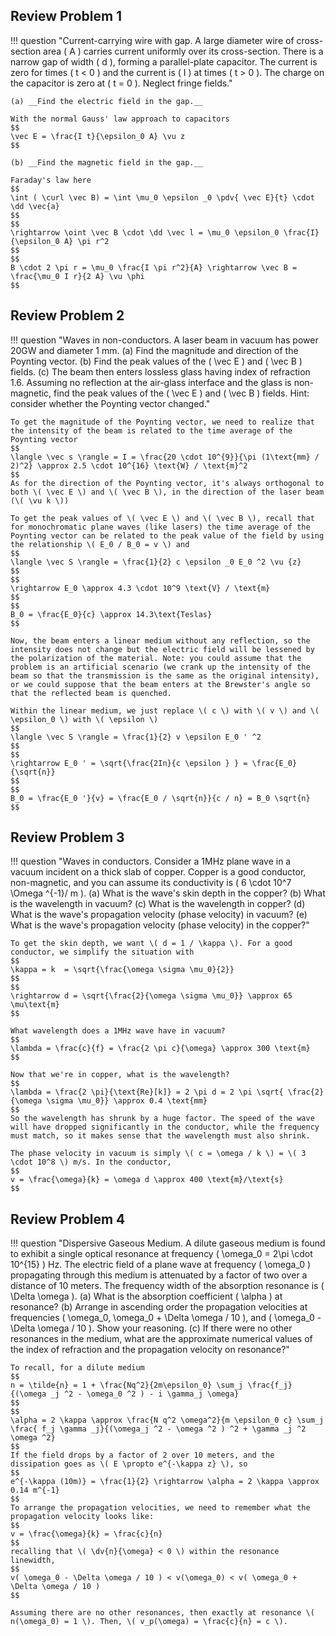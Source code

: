 ## Review Problem 1

!!! question "Current-carrying wire with gap. A large diameter wire of cross-section area \( A \)  carries current uniformly over its cross-section. There is a narrow gap of width \( d \), forming a parallel-plate capacitor. The current is zero for times \( t < 0 \) and the current is \( I \) at times \( t > 0 \). The charge on the capacitor is zero at \( t = 0 \). Neglect fringe fields."
    
    (a) __Find the electric field in the gap.__

    With the normal Gauss' law approach to capacitors
    $$
    \vec E = \frac{I t}{\epsilon_0 A} \vu z
    $$

    (b) __Find the magnetic field in the gap.__

    Faraday's law here
    $$
    \int ( \curl \vec B) = \int \mu_0 \epsilon _0 \pdv{ \vec E}{t} \cdot \dd \vec{a}
    $$
    $$
    \rightarrow \oint \vec B \cdot \dd \vec l = \mu_0 \epsilon_0 \frac{I}{\epsilon_0 A} \pi r^2
    $$
    $$
    B \cdot 2 \pi r = \mu_0 \frac{I \pi r^2}{A} \rightarrow \vec B = \frac{\mu_0 I r}{2 A} \vu \phi
    $$

## Review Problem 2

!!! question "Waves in non-conductors. A laser beam in vacuum has power 20GW and diameter 1 mm. (a) Find the magnitude and direction of the Poynting vector. (b) Find the peak values of the \( \vec E \) and \( \vec B \) fields. (c) The beam then enters lossless glass having index of refraction 1.6. Assuming no reflection at the air-glass interface and the glass is non-magnetic, find the peak values of the \( \vec E \) and \( \vec B \) fields. Hint: consider whether the Poynting vector changed."

    To get the magnitude of the Poynting vector, we need to realize that the intensity of the beam is related to the time average of the Poynting vector
    $$
    \langle \vec s \rangle = I = \frac{20 \cdot 10^{9}}{\pi (1\text{mm} / 2)^2} \approx 2.5 \cdot 10^{16} \text{W} / \text{m}^2
    $$
    As for the direction of the Poynting vector, it's always orthogonal to both \( \vec E \) and \( \vec B \), in the direction of the laser beam (\( \vu k \))

    To get the peak values of \( \vec E \) and \( \vec B \), recall that for monochromatic plane waves (like lasers) the time average of the Poynting vector can be related to the peak value of the field by using the relationship \( E_0 / B_0 = v \) and 
    $$
    \langle \vec S \rangle = \frac{1}{2} c \epsilon _0 E_0 ^2 \vu {z}
    $$
    $$
    \rightarrow E_0 \approx 4.3 \cdot 10^9 \text{V} / \text{m} 
    $$
    $$
    B_0 = \frac{E_0}{c} \approx 14.3\text{Teslas}
    $$

    Now, the beam enters a linear medium without any reflection, so the intensity does not change but the electric field will be lessened by the polarization of the material. Note: you could assume that the problem is an artificial scenario (we crank up the intensity of the beam so that the transmission is the same as the original intensity), or we could suppose that the beam enters at the Brewster's angle so that the reflected beam is quenched.

    Within the linear medium, we just replace \( c \) with \( v \) and \( \epsilon_0 \) with \( \epsilon \) 
    $$
    \langle \vec S \rangle = \frac{1}{2} v \epsilon E_0 ' ^2
    $$
    $$
    \rightarrow E_0 ' = \sqrt{\frac{2In}{c \epsilon } } = \frac{E_0}{\sqrt{n}}
    $$
    $$
    B_0 = \frac{E_0 '}{v} = \frac{E_0 / \sqrt{n}}{c / n} = B_0 \sqrt{n}
    $$

## Review Problem 3

!!! question "Waves in conductors. Consider a 1MHz plane wave in a vacuum incident on a thick slab of copper. Copper is a good conductor, non-magnetic, and you can assume its conductivity is \( 6 \cdot 10^7 \Omega ^{-1}/ m \). (a) What is the wave's skin depth in the copper? (b) What is the wavelength in vacuum? (c) What is the wavelength in copper? (d) What is the wave's propagation velocity (phase velocity) in vacuum? (e) What is the wave's propagation velocity (phase velocity) in the copper?"

    To get the skin depth, we want \( d = 1 / \kappa \). For a good conductor, we simplify the situation with
    $$
    \kappa = k  = \sqrt{\frac{\omega \sigma \mu_0}{2}}
    $$
    $$
    \rightarrow d = \sqrt{\frac{2}{\omega \sigma \mu_0}} \approx 65 \mu\text{m}
    $$

    What wavelength does a 1MHz wave have in vacuum?
    $$
    \lambda = \frac{c}{f} = \frac{2 \pi c}{\omega} \approx 300 \text{m}
    $$

    Now that we're in copper, what is the wavelength?
    $$
    \lambda = \frac{2 \pi}{\text{Re}[k]} = 2 \pi d = 2 \pi \sqrt{ \frac{2}{\omega \sigma \mu_0}} \approx 0.4 \text{mm}
    $$
    So the wavelength has shrunk by a huge factor. The speed of the wave will have dropped significantly in the conductor, while the frequency must match, so it makes sense that the wavelength must also shrink.

    The phase velocity in vacuum is simply \( c = \omega / k \) = \( 3 \cdot 10^8 \) m/s. In the conductor,
    $$
    v = \frac{\omega}{k} = \omega d \approx 400 \text{m}/\text{s}
    $$

## Review Problem 4

!!! question "Dispersive Gaseous Medium. A dilute gaseous medium is found to exhibit a single optical resonance at frequency \( \omega_0 = 2\pi \cdot 10^{15} \) Hz. The electric field of a plane wave at frequency \( \omega_0 \) propagating through this medium is attenuated by a factor of two over a distance of 10 meters. The frequency width of the absorption resonance is \( \Delta \omega \). (a) What is the absorption coefficient \( \alpha \) at resonance? (b) Arrange in ascending order the propagation velocities at frequencies \( \omega_0, \omega_0 + \Delta \omega / 10 \), and \( \omega_0 - \Delta \omega / 10 \). Show your reasoning. (c) If there were no other resonances in the medium, what are the approximate numerical values of the index of refraction and the propagation velocity on resonance?"

    To recall, for a dilute medium
    $$
    n = \tilde{n} = 1 + \frac{Nq^2}{2m\epsilon_0} \sum_j \frac{f_j}{(\omega _j ^2 - \omega_0 ^2 ) - i \gamma_j \omega}
    $$ 
    $$
    \alpha = 2 \kappa \approx \frac{N q^2 \omega^2}{m \epsilon_0 c} \sum_j \frac{ f_j \gamma _j}{(\omega_j ^2 - \omega ^2 ) ^2 + \gamma _j ^2 \omega ^2}
    $$
    If the field drops by a factor of 2 over 10 meters, and the dissipation goes as \( E \propto e^{-\kappa z} \), so
    $$
    e^{-\kappa (10m)} = \frac{1}{2} \rightarrow \alpha = 2 \kappa \approx 0.14 m^{-1}
    $$ 
    To arrange the propagation velocities, we need to remember what the propagation velocity looks like:
    $$
    v = \frac{\omega}{k} = \frac{c}{n}
    $$
    recalling that \( \dv{n}{\omega} < 0 \) within the resonance linewidth,
    $$
    v( \omega_0 - \Delta \omega / 10 ) < v(\omega_0) < v( \omega_0 + \Delta \omega / 10 ) 
    $$

    Assuming there are no other resonances, then exactly at resonance \( n(\omega_0) = 1 \). Then, \( v_p(\omega) = \frac{c}{n} = c \). 


